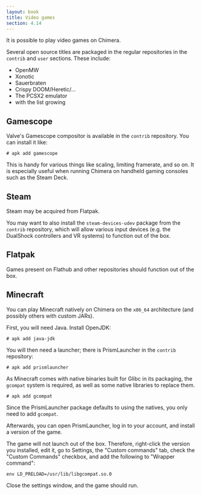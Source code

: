 ```yaml
---
layout: book
title: Video games
section: 4.14
---
```


It is possible to play video games on Chimera.

Several open source titles are packaged in the regular repositories in
the `contrib` and `user` sections. These include:

* OpenMW
* Xonotic
* Sauerbraten
* Crispy DOOM/Heretic/...
* The PCSX2 emulator
* with the list growing

## Gamescope

Valve's Gamescope compositor is available in the `contrib` repository.
You can install it like:

```
# apk add gamescope
```

This is handy for various things like scaling, limiting framerate, and so
on. It is especially useful when running Chimera on handheld gaming consoles
such as the Steam Deck.

## Steam

Steam may be acquired from Flatpak.

You may want to also install the `steam-devices-udev` package from the
`contrib` repository, which will allow various input devices (e.g.
the DualShock controllers and VR systems) to function out of the box.

## Flatpak

Games present on Flathub and other repositories should function out of
the box.

## Minecraft

You can play Minecraft natively on Chimera on the `x86_64` architecture
(and possibly others with custom JARs).

First, you will need Java. Install OpenJDK:

```
# apk add java-jdk
```

You will then need a launcher; there is PrismLauncher in the `contrib`
repository:

```
# apk add prismlauncher
```

As Minecraft comes with native binaries built for Glibc in its packaging,
the `gcompat` system is required, as well as some native libraries to
replace them.

```
# apk add gcompat
```

Since the PrismLauncher package defaults to using the natives, you only
need to add `gcompat`.

Afterwards, you can open PrismLauncher, log in to your account, and install
a version of the game.

The game will not launch out of the box. Therefore, right-click the version
you installed, edit it, go to Settings, the "Custom commands" tab, check the
"Custom Commands" checkbox, and add the following to "Wrapper command":

```
env LD_PRELOAD=/usr/lib/libgcompat.so.0
```

Close the settings window, and the game should run.
